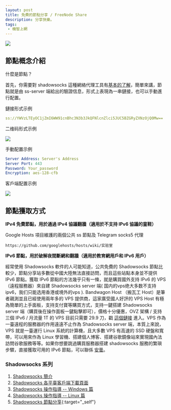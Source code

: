 ```yaml
---
layout: post
title: 免費的節點分享 / FreeNode Share
description: 分享快樂。
tags:
 - 機智上網
---
```


![](//telegra.ph/file/926d3c4d491a1feb577f4.jpg)

## 節點概念介紹

什麼是節點？

首先，你需要對 shadowsocks 這種網絡代理工具有[基本的了解](/ss-intro)，簡單來講，節點就是由 ss-server 端給出的驗證信息，形式上表現為一串鏈接，也可以手動進行配置。

鏈接形式示例

```yml
ss://YWVzLTEyOC1jZmI6WW91cnBhc3N3b3JkQFNlcnZlci5JUC5BZGRyZXNzOjQ0Mw==
```

二维码形式示例

![](//telegra.ph/file/0fbd372b92b0caa6cb3c5.png)


手動配置示例

```yml
Server Address: Server's Address
Server Port: 443
Password: Your_password
Encryption: aes-128-cfb
```

客戶端配置示例

![](//telegra.ph/file/1b4f99bac63edc758051f.jpg)

## 節點獲取方式

**IPv4 免費節點，用於通過 IPv4 協議翻牆（適用於不支持 IPv6 協議的童鞋）**

Google Hosts 項目維護的兩個公共 ss 節點及 Telegram socks5 代理

```
https://github.com/googlehosts/hosts/wiki/实验室
```

**IPv6 節點，用於破解夜間斷網和翻牆（適用於教育網用戶和 IPv6 用戶）**

經常使用 Shadowsocks 軟件的人可能知道，公共免費的 Shadowsocks 節點比較少，節點分享站多數從中國大陸無法直接訪問，而且這些站點本身並不提供 IPv6 節點。獲取 IPv6 節點的方法幾乎只有一條，就是購買國外支持 IPv6 的 VPS（遠程服務器）來自建 Shadowsocks server 端( 国内的vps绝大多数不支持ipv6，我们只能选用香港或境外的vps ). Bandwagon Host （搬瓦工 Host）是筆者親測並且已經使用兩年多的 VPS 提供商，這家廣受國人好評的 VPS Host 有極為簡單的上手面板，支持支付寶等購買方式，支持一鍵搭建 Shadowsocks server 端（購買後在操作面板一鍵點擊即可），價格十分優惠，OVZ 架構 / 支持三個 IPv6 / 月流量 1T 的 VPS 目前只需要 29.9 刀，戳 [這個鏈接](https://bwh1.net/aff.php?aff=28820) 進入。VPS 作為一臺遠程的服務器的作用遠遠不止作為 Shadowsocks server 端，本質上來說，VPS 就是一臺運行 Linux 系統的計算機，且大多數 VPS 有高速的 SSD 硬盤和寬帶，可以用來作為 Linux 學習機、搭建個人博客、搭建谷歌鏡像站來實現國內法訪問谷歌服務等等。如果你想要跳過購買服務器搭建 shadowsocks 服務的繁瑣步驟，直接獲取可用的 IPv6 節點，可以聯係 [安曇](//t.me/antakotaro)。

### Shadowsocks 系列

1. [Shadowsocks 簡介](/ss-intro)
2. [Shadowsocks 各平臺客戶端下載頁面](/ss-download)
3. [Shadowsocks 操作指導 -- Windows 篇](/ss-windows-cmd)
4. [Shadowsocks 操作指導 -- Linux 篇](/ss-linux-cmd)
5. [Shadowsocks 節點分享](/Free-node-share){:target="_self"}